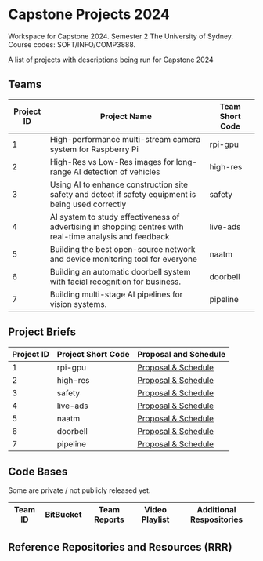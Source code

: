 # Capstone Projects 2024
Workspace for Capstone 2024.  Semester 2 The University of Sydney.  Course codes: SOFT/INFO/COMP3888.

A list of projects with descriptions being run for Capstone 2024

## Teams

| Project ID | Project Name | Team Short Code |
|--|--|--|
| 1 |	High-performance multi-stream camera system for Raspberry Pi | rpi-gpu |
| 2 |	High-Res vs Low-Res images for long-range AI detection of vehicles | high-res |
| 3 |	Using AI to enhance construction site safety and detect if safety equipment is being used correctly	| safety |
| 4 |	AI system to study effectiveness of advertising in shopping centres with real-time analysis and feedback | live-ads |
| 5 | Building the best open-source network and device monitoring tool for everyone | naatm |
| 6 | Building an automatic doorbell system with facial recognition for business. | doorbell |
| 7 | Building multi-stage AI pipelines for vision systems. | pipeline |


## Project Briefs

| Project ID | Project Short Code | Proposal and Schedule |
|--|--|--|
| 1 | rpi-gpu | [Proposal & Schedule](project/rpi-gpu-project.md) |
| 2 | high-res | [Proposal & Schedule](project/high-res-project.md) |
| 3 | safety | [Proposal & Schedule](project/safety-project.md) |
| 4 | live-ads | [Proposal & Schedule](project/live-ads-project.md) |
| 5 | naatm | [Proposal & Schedule](project/network-tool-project.md) |
| 6 | doorbell | [Proposal & Schedule](project/doorbell.md) |
| 7 | pipeline | [Proposal & Schedule](project/pipeline.md) |

## Code Bases

Some are private / not publicly released yet.

| Team ID | BitBucket | Team Reports | Video Playlist | Additional Respositories |
|--|--|--|--|--|



## Reference Repositories and Resources (RRR)

